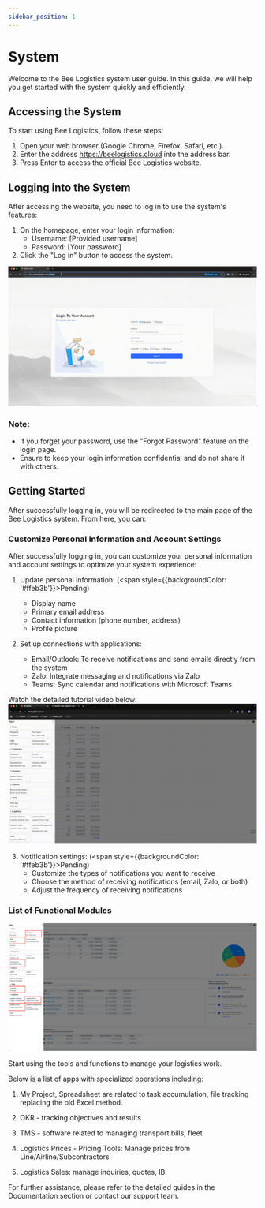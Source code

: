```yaml
---
sidebar_position: 1
---
```


# System

Welcome to the Bee Logistics system user guide. In this guide, we will help you get started with the system quickly and efficiently.

## Accessing the System

To start using Bee Logistics, follow these steps:

1. Open your web browser (Google Chrome, Firefox, Safari, etc.).
2. Enter the address https://beelogistics.cloud into the address bar.
3. Press Enter to access the official Bee Logistics website.

## Logging into the System

After accessing the website, you need to log in to use the system's features:

1. On the homepage, enter your login information:
   - Username: [Provided username]
   - Password: [Your password]
2. Click the "Log in" button to access the system.

![login.gif](./img/login.gif)

### Note:
- If you forget your password, use the "Forgot Password" feature on the login page.
- Ensure to keep your login information confidential and do not share it with others.

## Getting Started

After successfully logging in, you will be redirected to the main page of the Bee Logistics system. From here, you can:

### Customize Personal Information and Account Settings

After successfully logging in, you can customize your personal information and account settings to optimize your system experience:

1. Update personal information: (<span style={{backgroundColor: '#ffeb3b'}}>Pending</span>)
   - Display name
   - Primary email address
   - Contact information (phone number, address)
   - Profile picture

2. Set up connections with applications:
   - Email/Outlook: To receive notifications and send emails directly from the system
   - Zalo: Integrate messaging and notifications via Zalo
   - Teams: Sync calendar and notifications with Microsoft Teams

Watch the detailed tutorial video below:
![update_email.gif](./img/update_email.gif)

3. Notification settings: (<span style={{backgroundColor: '#ffeb3b'}}>Pending</span>)
   - Customize the types of notifications you want to receive
   - Choose the method of receiving notifications (email, Zalo, or both)
   - Adjust the frequency of receiving notifications

### List of Functional Modules

![module](./img/app_list.png)

Start using the tools and functions to manage your logistics work.

Below is a list of apps with specialized operations including:

1. My Project, Spreadsheet are related to task accumulation, file tracking replacing the old Excel method.

2. OKR - tracking objectives and results

3. TMS - software related to managing transport bills, fleet

4. Logistics Prices - Pricing Tools: Manage prices from Line/Airline/Subcontractors

5. Logistics Sales: manage inquiries, quotes, IB.

For further assistance, please refer to the detailed guides in the Documentation section or contact our support team.